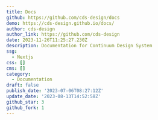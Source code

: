 ```yaml
---
title: Docs
github: https://github.com/cds-design/docs
demo: https://cds-design.github.io/docs/
author: cds-design
author_link: https://github.com/cds-design
date: 2023-11-26T11:25:27.230Z
description: Documentation for Continuum Design System
ssg:
  - Nextjs
css: []
cms: []
category:
  - Documentation
draft: false
publish_date: '2023-07-06T08:27:12Z'
update_date: '2023-08-13T14:52:58Z'
github_star: 3
github_fork: 1
---
```


